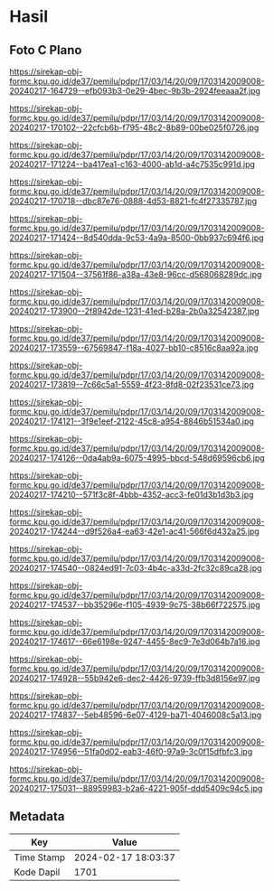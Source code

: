 # Hasil

## Foto C Plano

https://sirekap-obj-formc.kpu.go.id/de37/pemilu/pdpr/17/03/14/20/09/1703142009008-20240217-164729--efb093b3-0e29-4bec-9b3b-2924feeaaa2f.jpg

https://sirekap-obj-formc.kpu.go.id/de37/pemilu/pdpr/17/03/14/20/09/1703142009008-20240217-170102--22cfcb6b-f795-48c2-8b89-00be025f0726.jpg

https://sirekap-obj-formc.kpu.go.id/de37/pemilu/pdpr/17/03/14/20/09/1703142009008-20240217-171224--ba417ea1-c163-4000-ab1d-a4c7535c991d.jpg

https://sirekap-obj-formc.kpu.go.id/de37/pemilu/pdpr/17/03/14/20/09/1703142009008-20240217-170718--dbc87e76-0888-4d53-8821-fc4f27335787.jpg

https://sirekap-obj-formc.kpu.go.id/de37/pemilu/pdpr/17/03/14/20/09/1703142009008-20240217-171424--8d540dda-9c53-4a9a-8500-0bb937c694f6.jpg

https://sirekap-obj-formc.kpu.go.id/de37/pemilu/pdpr/17/03/14/20/09/1703142009008-20240217-171504--37561f86-a38a-43e8-96cc-d568068289dc.jpg

https://sirekap-obj-formc.kpu.go.id/de37/pemilu/pdpr/17/03/14/20/09/1703142009008-20240217-173900--2f8942de-1231-41ed-b28a-2b0a32542387.jpg

https://sirekap-obj-formc.kpu.go.id/de37/pemilu/pdpr/17/03/14/20/09/1703142009008-20240217-173559--67569847-f18a-4027-bb10-c8516c8aa92a.jpg

https://sirekap-obj-formc.kpu.go.id/de37/pemilu/pdpr/17/03/14/20/09/1703142009008-20240217-173819--7c66c5a1-5559-4f23-8fd8-02f23531ce73.jpg

https://sirekap-obj-formc.kpu.go.id/de37/pemilu/pdpr/17/03/14/20/09/1703142009008-20240217-174121--3f9e1eef-2122-45c8-a954-8846b51534a0.jpg

https://sirekap-obj-formc.kpu.go.id/de37/pemilu/pdpr/17/03/14/20/09/1703142009008-20240217-174126--0da4ab9a-6075-4995-bbcd-548d69596cb6.jpg

https://sirekap-obj-formc.kpu.go.id/de37/pemilu/pdpr/17/03/14/20/09/1703142009008-20240217-174210--571f3c8f-4bbb-4352-acc3-fe01d3b1d3b3.jpg

https://sirekap-obj-formc.kpu.go.id/de37/pemilu/pdpr/17/03/14/20/09/1703142009008-20240217-174244--d9f526a4-ea63-42e1-ac41-566f6d432a25.jpg

https://sirekap-obj-formc.kpu.go.id/de37/pemilu/pdpr/17/03/14/20/09/1703142009008-20240217-174540--0824ed91-7c03-4b4c-a33d-2fc32c89ca28.jpg

https://sirekap-obj-formc.kpu.go.id/de37/pemilu/pdpr/17/03/14/20/09/1703142009008-20240217-174537--bb35296e-f105-4939-9c75-38b66f722575.jpg

https://sirekap-obj-formc.kpu.go.id/de37/pemilu/pdpr/17/03/14/20/09/1703142009008-20240217-174617--66e6198e-9247-4455-8ec9-7e3d064b7a16.jpg

https://sirekap-obj-formc.kpu.go.id/de37/pemilu/pdpr/17/03/14/20/09/1703142009008-20240217-174928--55b942e6-dec2-4426-9739-ffb3d8156e97.jpg

https://sirekap-obj-formc.kpu.go.id/de37/pemilu/pdpr/17/03/14/20/09/1703142009008-20240217-174837--5eb48596-6e07-4129-ba71-4046008c5a13.jpg

https://sirekap-obj-formc.kpu.go.id/de37/pemilu/pdpr/17/03/14/20/09/1703142009008-20240217-174956--51fa0d02-eab3-46f0-97a9-3c0f15dfbfc3.jpg

https://sirekap-obj-formc.kpu.go.id/de37/pemilu/pdpr/17/03/14/20/09/1703142009008-20240217-175031--88959983-b2a6-4221-905f-ddd5409c94c5.jpg


## Metadata

| Key        | Value               |
| ---------- | ------------------- |
| Time Stamp | 2024-02-17 18:03:37 |
| Kode Dapil | 1701                |



